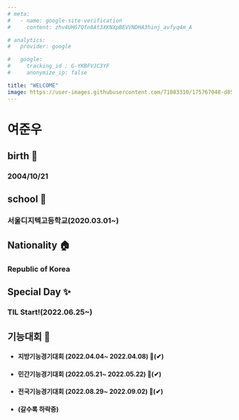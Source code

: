 ```yaml
---
# meta:
#   - name: google-site-verification
#     content: zhv4UHG7Qfn8At3XKNXpBEVVNDHA3hinj_avfyq4m_A

# analytics:
#   provider: google

#   google:
#     tracking_id : G-YKBFVJC3YF
#     anonymize_ip: false

title: "WELCOME"
image: https://user-images.githubusercontent.com/71883310/175767048-d85fb16b-18d7-4556-b885-c70aa19a6d72.jpg
---
```


# 여준우
## birth 🎊
### 2004/10/21
## school 📖
### 서울디지텍고등학교(2020.03.01~)
## Nationality 🏠
### Republic of Korea
## Special Day ✨
### TIL Start!(2022.06.25~)
## 기능대회 🎪
- #### 지방기능경기대회 (2022.04.04~ 2022.04.08) 🥇(✔)
- #### 민간기능경기대회 (2022.05.21~ 2022.05.22) 🥈(✔)
- #### 전국기능경기대회 (2022.08.29~ 2022.09.02) 🥉(✔)
- #### (갈수록 하락중)



